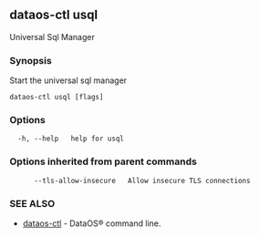 ## dataos-ctl usql

Universal Sql Manager

### Synopsis

Start the universal sql manager

```
dataos-ctl usql [flags]
```

### Options

```
  -h, --help   help for usql
```

### Options inherited from parent commands

```
      --tls-allow-insecure   Allow insecure TLS connections
```

### SEE ALSO

* [dataos-ctl](dataos-ctl.md)	 - DataOS® command line.

